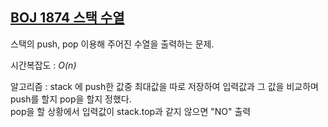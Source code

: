 ## [BOJ 1874 스택 수열](https://www.acmicpc.net/problem/1874)

스택의 push, pop 이용해 주어진 수열을 출력하는 문제.  

시간복잡도 : *O(n)*

알고리즘 : stack 에 push한 값중 최대값을 따로 저장하여 입력값과 그 값을 비교하며 push를 할지 pop을 할지 정했다.  
pop을 할 상황에서 입력값이 stack.top과 같지 않으면 "NO" 출력